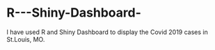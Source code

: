 # R---Shiny-Dashboard-

I have used R and Shiny Dashboard to display the Covid 2019 cases in St.Louis, MO.  
